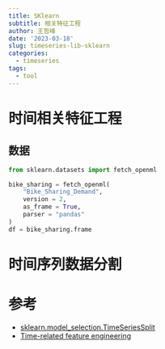 ```yaml
---
title: SKlearn
subtitle: 相关特征工程
author: 王哲峰
date: '2023-03-18'
slug: timeseries-lib-sklearn
categories:
  - timeseries
tags:
  - tool
---
```


# 时间相关特征工程

## 数据

```python
from sklearn.datasets import fetch_openml

bike_sharing = fetch_openml(
    "Bike_Sharing_Demand", 
    version = 2,
    as_frame = True,
    parser = "pandas"
)
df = bike_sharing.frame
```

# 时间序列数据分割




# 参考

* [sklearn.model_selection.TimeSeriesSplit](https://scikit-learn.org/stable/modules/generated/sklearn.model_selection.TimeSeriesSplit.html#sklearn.model_selection.TimeSeriesSplit)
* [Time-related feature engineering](https://scikit-learn.org/stable/auto_examples/applications/plot_cyclical_feature_engineering.html#concluding-remarks)

